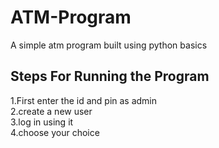 # ATM-Program
A simple atm program built using python basics

## Steps For Running the Program
1.First enter the id and pin as admin<br />
2.create a new user<br />
3.log in using it<br />
4.choose your choice<br />
